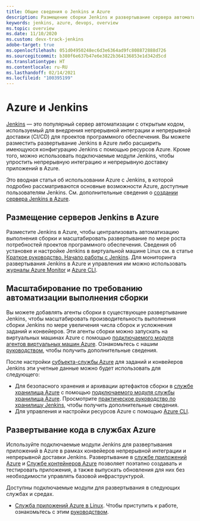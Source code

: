 ```yaml
---
title: Общие сведения о Jenkins и Azure
description: Размещение сборки Jenkins и развертывание сервера автоматизации в Azure, а также использование вычислительных ресурсов и ресурсов службы хранилища Azure для расширения конвейеров непрерывной интеграции и непрерывного развертывания (CI/CD).
keywords: jenkins, azure, devops, overview
ms.topic: overview
ms.date: 11/10/2020
ms.custom: devx-track-jenkins
adobe-target: true
ms.openlocfilehash: 051d04950248ec6d3e6364ad9fc808872888d726
ms.sourcegitcommit: b380f6e637b47e6e3822b364136853e1d342d5cd
ms.translationtype: HT
ms.contentlocale: ru-RU
ms.lasthandoff: 02/14/2021
ms.locfileid: "100395199"
---
```

# <a name="azure-and-jenkins"></a>Azure и Jenkins

[Jenkins](https://jenkins.io/) — это популярный сервер автоматизации с открытым кодом, используемый для внедрения непрерывной интеграции и непрерывной доставки (CI/CD) для проектов программного обеспечения. Вы можете разместить развертывание Jenkins в Azure либо расширить имеющуюся конфигурацию Jenkins с помощью ресурсов Azure. Кроме того, можно использовать подключаемые модули Jenkins, чтобы упростить непрерывную интеграцию и непрерывную доставку приложений в Azure.

Это вводная статья об использовании Azure с Jenkins, в которой подробно рассматриваются основные возможности Azure, доступные пользователям Jenkins. См. дополнительные сведения о [создании сервера Jenkins в Azure](configure-on-linux-vm.md).

## <a name="host-your-jenkins-servers-in-azure"></a>Размещение серверов Jenkins в Azure

Разместите Jenkins в Azure, чтобы централизовать автоматизацию выполнения сборки и масштабировать развертывание по мере роста потребностей проектов программного обеспечения. Сведения об установке и настройке Jenkins в виртуальной машине Linux см. в статье [Краткое руководство. Начало работы с Jenkins](configure-on-linux-vm.md). Для мониторинга развертывания Jenkins в Azure и управления им можно использовать [журналы Azure Monitor](/azure/log-analytics/log-analytics-overview) и [Azure CLI](/cli/azure).

## <a name="scale-your-build-automation-on-demand"></a>Масштабирование по требованию автоматизации выполнения сборки

Вы можете добавлять агенты сборки в существующее развертывание Jenkins, чтобы масштабировать производительность выполнения сборки Jenkins по мере увеличения числа сборок и усложнения заданий и конвейеров. Эти агенты сборки можно запускать на виртуальных машинах Azure с помощью [подключаемого модуля агентов виртуальных машин Azure](https://plugins.jenkins.io/azure-vm-agents). Ознакомьтесь с нашим [руководством](/azure/jenkins/jenkins-azure-vm-agents), чтобы получить дополнительные сведения.

После настройки [субъекта-службы Azure](/azure/azure-resource-manager/resource-group-overview) для заданий и конвейеров Jenkins эти учетные данные можно будет использовать для следующего:

- Для безопасного хранения и архивации артефактов сборки в [службе хранилища Azure](/azure/storage/common/storage-introduction) с помощью [подключаемого модуля службы хранилища Azure](https://plugins.jenkins.io/windows-azure-storage). Просмотрите [практическое руководство по хранилищу Jenkins](azure-storage-blobs-as-build-artifact-repository.md), чтобы получить дополнительные сведения.
- Для управления и настройки ресурсов Azure с помощью [Azure CLI](deploy-to-azure-app-service-using-azure-cli.md).

## <a name="deploy-your-code-into-azure-services"></a>Развертывание кода в службах Azure

Используйте подключаемые модули Jenkins для развертывания приложений в Azure в рамках конвейеров непрерывной интеграции и непрерывной доставки Jenkins. Развертывание в [службе приложений Azure](/azure/app-service/) и [Службе контейнеров Azure](/azure/container-service/kubernetes/) позволяет поэтапно создавать и тестировать приложения, а также выпускать обновления для них без необходимости управлять базовой инфраструктурой.

 Доступны подключаемые модули для развертывания в следующих службах и средах.

- [Служба приложений Azure в Linux](/azure/app-service/containers/app-service-linux-intro). Чтобы приступить к работе, ознакомьтесь с этим [руководством](deploy-to-azure-app-service-using-azure-cli.md).